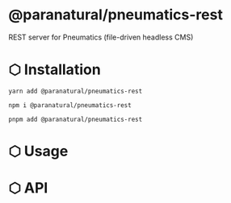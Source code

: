 # @paranatural/pneumatics-rest

REST server for Pneumatics (file-driven headless CMS)

# ⬡ Installation

```shell
yarn add @paranatural/pneumatics-rest
```

```shell
npm i @paranatural/pneumatics-rest
```

```shell
pnpm add @paranatural/pneumatics-rest
```

# ⬡ Usage

# ⬡ API
